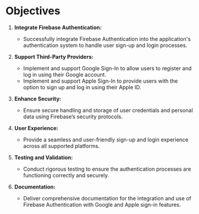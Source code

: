 # Objectives

1. **Integrate Firebase Authentication:**
   - Successfully integrate Firebase Authentication into the application's authentication system to handle user sign-up and login processes.

2. **Support Third-Party Providers:**
   - Implement and support Google Sign-In to allow users to register and log in using their Google account.
   - Implement and support Apple Sign-In to provide users with the option to sign up and log in using their Apple ID.

3. **Enhance Security:**
   - Ensure secure handling and storage of user credentials and personal data using Firebase’s security protocols.

4. **User Experience:**
   - Provide a seamless and user-friendly sign-up and login experience across all supported platforms.

5. **Testing and Validation:**
   - Conduct rigorous testing to ensure the authentication processes are functioning correctly and securely.

6. **Documentation:**
   - Deliver comprehensive documentation for the integration and use of Firebase Authentication with Google and Apple sign-in features.